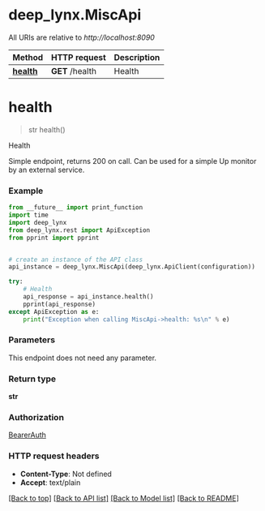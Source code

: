 # deep_lynx.MiscApi

All URIs are relative to *http://localhost:8090*

Method | HTTP request | Description
------------- | ------------- | -------------
[**health**](MiscApi.md#health) | **GET** /health | Health

# **health**
> str health()

Health

Simple endpoint, returns 200 on call. Can be used for a simple Up monitor by an external service.

### Example
```python
from __future__ import print_function
import time
import deep_lynx
from deep_lynx.rest import ApiException
from pprint import pprint


# create an instance of the API class
api_instance = deep_lynx.MiscApi(deep_lynx.ApiClient(configuration))

try:
    # Health
    api_response = api_instance.health()
    pprint(api_response)
except ApiException as e:
    print("Exception when calling MiscApi->health: %s\n" % e)
```

### Parameters
This endpoint does not need any parameter.

### Return type

**str**

### Authorization

[BearerAuth](../README.md#BearerAuth)

### HTTP request headers

 - **Content-Type**: Not defined
 - **Accept**: text/plain

[[Back to top]](#) [[Back to API list]](../README.md#documentation-for-api-endpoints) [[Back to Model list]](../README.md#documentation-for-models) [[Back to README]](../README.md)

